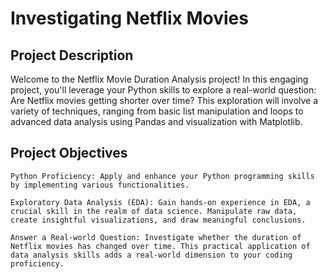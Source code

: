 # Investigating Netflix Movies



## Project Description
Welcome to the Netflix Movie Duration Analysis project! In this engaging project, you'll leverage your Python skills to explore a real-world question: Are Netflix movies getting shorter over time? This exploration will involve a variety of techniques, ranging from basic list manipulation and loops to advanced data analysis using Pandas and visualization with Matplotlib.


## Project Objectives

    Python Proficiency: Apply and enhance your Python programming skills by implementing various functionalities.

    Exploratory Data Analysis (EDA): Gain hands-on experience in EDA, a crucial skill in the realm of data science. Manipulate raw data, create insightful visualizations, and draw meaningful conclusions.

    Answer a Real-world Question: Investigate whether the duration of Netflix movies has changed over time. This practical application of data analysis skills adds a real-world dimension to your coding proficiency.
